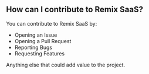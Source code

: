 ## How can I contribute to Remix SaaS?

You can contribute to Remix SaaS by:

- Opening an Issue
- Opening a Pull Request
- Reporting Bugs
- Requesting Features

Anything else that could add value to the project.
